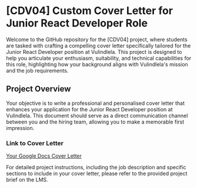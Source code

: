 # [CDV04] Custom Cover Letter for Junior React Developer Role

Welcome to the GitHub repository for the [CDV04] project, where students are tasked with crafting a compelling cover letter specifically tailored for the Junior React Developer position at Vulindlela. This project is designed to help you articulate your enthusiasm, suitability, and technical capabilities for this role, highlighting how your background aligns with Vulindlela's mission and the job requirements.

## Project Overview

Your objective is to write a professional and personalised cover letter that enhances your application for the Junior React Developer position at Vulindlela. This document should serve as a direct communication channel between you and the hiring team, allowing you to make a memorable first impression.


### Link to Cover Letter
[Your Google Docs Cover Letter](https://docs.google.com/document/d/1Fya9C8ZfwF0GH1e5xGRCChoM5OWBEcqxDW9UmLPzXVk/edit)

For detailed project instructions, including the job description and specific sections to include in your cover letter, please refer to the provided project brief on the LMS.

